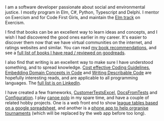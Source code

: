 I am a software developer passionate about social and environmental justice. I mostly program in Elm, C#, Python, Typescript and Delphi. I mentor on Exercism and for Code First Girls, and maintain the [Elm track](https://exercism.io/tracks/elm) on Exercism.

I find that books can be an excellent way to learn ideas and concepts, and I wish I had discovered the good ones earlier in my career. It's easier to discover them now that we have virtual communities on the internet, and ratings websites and similar. You can read [my book recommendations](https://medium.com/res-software-team/book-recommendations-2c46dedd44af), and see a [full list of books I have read / reviewed on goodreads](https://www.goodreads.com/review/list/73607048-cedd?shelf=read).

I also find that writing is an excellent way to make sure I have understood something, and to spread knowledge. [Cost effective Coding Guidelines](https://medium.com/res-software-team/res-cost-effective-coding-guidelines-bd26f537b5e4), [Embedding Domain Concepts in Code](https://www.freecodecamp.org/news/embedding-domain-concepts-in-code/) and [Writing Describable Code](https://www.freecodecamp.org/news/writing-describable-code/) are hopefully interesting reads, and are applicable to all programming languages. The [full list is on LinkedIn](https://www.linkedin.com/in/cedd-burge-90507027/details/publications/).

I have created a few frameworks, [CustomerTestsExcel](https://github.com/resgroup/customer-tests-excel), [DocsFromTests](https://github.com/resgroup/docs-from-tests) and [Configuration](https://github.com/resgroup/configuration). I play [canoe polo](https://canoepolo.org.uk/) in my spare time, and have a couple of related hobby projects. One is a web front end to show [league tables based on a google spreadsheet](https://github.com/ceddlyburge/elm-league-tables-from-google-sheets), and another is a [phone app to help orgranise tournaments](https://github.com/ceddlyburge/CanoePoloLeagueOrganiser) (which will be replaced by the web app before too long).
